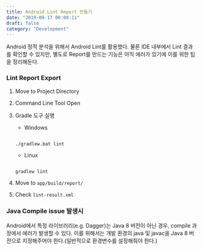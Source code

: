 ```yaml
---
title: Android Lint Report 만들기
date: "2019-09-17 00:00:11"
draft: false
category: "Development"
---
```


Android 정적 분석을 위해서 Android Lint를 활용했다. 물론 IDE 내부에서 Lint 결과를 확인할 수 있지만, 별도로 Report를 만드는 기능은 아직 에러가 있기에 이를 위한 팁을 정리해둔다.

### Lint Report Export

1. Move to Project Directory

2. Command Line Tool Open

3. Gradle 도구 실행

   - Windows

   ```shell-session

   ./gradlew.bat lint

   ```

   - Linux

   ```

   gradlew lint

   ```

4. Move to `app/build/report/`

5. Check `lint-result.xml`

### Java Compile issue 발생시

Android에서 특정 라이브러리(e.g. Dagger)는 Java 8 버전이 아닌 경우, compile 과정에서 에러가 발생할 수 있다. 이를 위해서는 개발 환경의 java 및 javac을 Java 8 버전으로 지정해주어야 한다.(일반적으로 환경변수를 설정해줘야 한다.)
